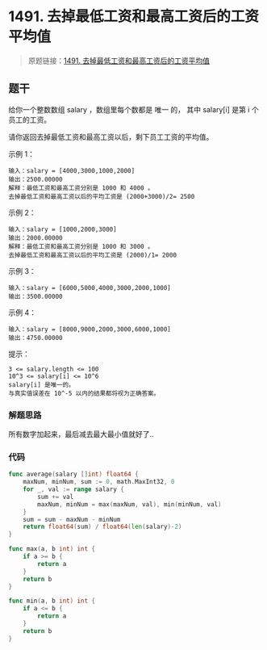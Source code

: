# 1491. 去掉最低工资和最高工资后的工资平均值
> 原题链接：[1491. 去掉最低工资和最高工资后的工资平均值](https://leetcode-cn.com/problems/average-salary-excluding-the-minimum-and-maximum-salary/)
## 题干
给你一个整数数组 salary ，数组里每个数都是 唯一 的，
其中 salary[i] 是第 i 个员工的工资。

请你返回去掉最低工资和最高工资以后，剩下员工工资的平均值。

 

示例 1：
```
输入：salary = [4000,3000,1000,2000]
输出：2500.00000
解释：最低工资和最高工资分别是 1000 和 4000 。
去掉最低工资和最高工资以后的平均工资是 (2000+3000)/2= 2500
```
示例 2：
```
输入：salary = [1000,2000,3000]
输出：2000.00000
解释：最低工资和最高工资分别是 1000 和 3000 。
去掉最低工资和最高工资以后的平均工资是 (2000)/1= 2000
```
示例 3：
```
输入：salary = [6000,5000,4000,3000,2000,1000]
输出：3500.00000
```
示例 4：
```
输入：salary = [8000,9000,2000,3000,6000,1000]
输出：4750.00000
```

提示：
```
3 <= salary.length <= 100
10^3 <= salary[i] <= 10^6
salary[i] 是唯一的。
与真实值误差在 10^-5 以内的结果都将视为正确答案。
```

### 解题思路
所有数字加起来，最后减去最大最小值就好了..
### 代码
```go
func average(salary []int) float64 {
	maxNum, minNum, sum := 0, math.MaxInt32, 0
	for _, val := range salary {
		sum += val
		maxNum, minNum = max(maxNum, val), min(minNum, val)
	}
	sum = sum - maxNum - minNum
	return float64(sum) / float64(len(salary)-2)
}

func max(a, b int) int {
	if a >= b {
		return a
	}
	return b
}

func min(a, b int) int {
	if a <= b {
		return a
	}
	return b
}
```
